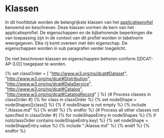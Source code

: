 # Klassen

In dit hoofdstuk worden de belangrijkste klassen van het <u>applicatieprofiel</u> benoemd en beschreven. Deze klassen vormen de kern van het applicatieprofiel. De eigenschappen en de bijbehorende beperkingen die van toepassing zijn in de context van dit profiel worden in tabelvorm weergegeven. Elke rij komt overeen met één eigenschap. De eigenschappen worden in sub paragrafen verder toegelicht.
<br/>
<br/>
De niet beschreven klassen en eigenschappen behoren conform [[DCAT-AP-3.0]] toegepast te worden.

{% set classOrder = [
  "http://www.w3.org/ns/dcat#Dataset",
  "http://www.w3.org/ns/dcat#Distribution",
  "http://www.w3.org/ns/dcat#DataService",
  "http://www.w3.org/ns/dcat#Catalog",
  "http://www.w3.org/ns/dcat#CatalogRecord"
] %}
{# Process classes in classOrder #}
{% for class in classOrder %}
{% set nodeShape = nodeShapes[[class]] %}
{% if nodeShape is not empty %}
{% include "./klasse.md" %}
{% endif %}
{% endfor %}
{# Process all other classes not specified in classOrder #}
{% for nodeShapeEntry in nodeShapes %}
{% if not(classOrder contains nodeShapeEntry.key) %}
{% set nodeShape = nodeShapeEntry.value %}
{% include "./klasse.md" %}
{% endif %}
{% endfor %}
